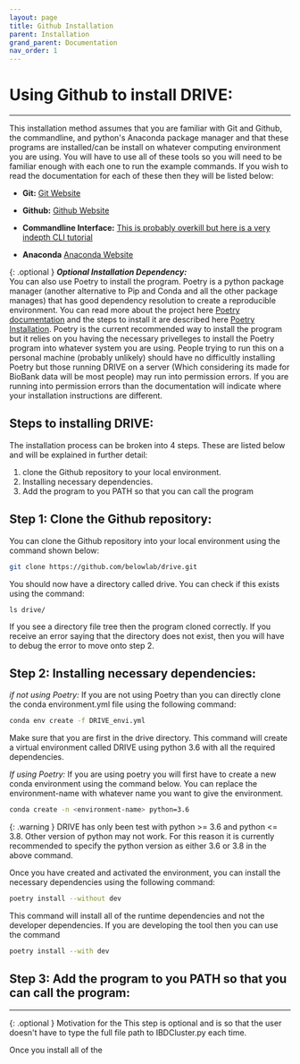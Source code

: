 ```yaml
---
layout: page
title: Github Installation
parent: Installation
grand_parent: Documentation
nav_order: 1
---
```

# Using Github to install DRIVE:
---

This installation method assumes that you are familiar with Git and Github, the commandline, and python's Anaconda package manager and that these programs are installed/can be install on whatever computing environment you are using. You will have to use all of these tools so you will need to be familiar enough with each one to run the example commands. If you wish to read the documentation for each of these then they will be listed below:

* **Git:** [Git Website](https://git-scm.com/)

* **Github:** [Github Website](https://github.com/)

* **Commandline Interface:** [This is probably overkill but here is a very indepth CLI tutorial](https://www.learnenough.com/command-line-tutorial)

* **Anaconda** [Anaconda Website](https://www.anaconda.com/)

{: .optional }
***Optional Installation Dependency:*** <br> 
You can also use Poetry to install the program. Poetry is a python package manager (another alternative to Pip and Conda and all the other package manages) that has good dependency resolution to create a reproducible environment. You can read more about the project here [Poetry documentation](https://python-poetry.org/) and the steps to install it are described here [Poetry Installation](https://python-poetry.org/docs/#installation). Poetry is the current recommended way to install the program but it relies on you having the necessary privelleges to install the Poetry program into whatever system you are using. People trying to run this on a personal machine (probably unlikely) should have no difficultly installing Poetry but those running DRIVE on a server (Which considering its made for BioBank data will be most people) may run into permission errors. If you are running into permission errors than the documentation will indicate where your installation instructions are different.

## Steps to installing DRIVE:
The installation process can be broken into 4 steps. These are listed below and will be explained in further detail:

1. clone the Github repository to your local environment.
2. Installing necessary dependencies.
4. Add the program to you PATH so that you can call the program

## Step 1: Clone the Github repository:
You can clone the Github repository into your local environment using the command shown below:

```bash
git clone https://github.com/belowlab/drive.git
```

You should now have a directory called drive. You can check if this exists using the command:

```
ls drive/
```
If you see a directory file tree then the program cloned correctly. If you receive an error saying that the directory does not exist, then you will have to debug the error to move onto step 2.

## Step 2: Installing necessary dependencies:
*if not using Poetry:*
If you are not using Poetry than you can directly clone the conda environment.yml file using the following command:

```bash
conda env create -f DRIVE_envi.yml
```

Make sure that you are first in the drive directory. This command will create a virtual environment called DRIVE using python 3.6 with all the required dependencies.

*If using Poetry:*
If you are using poetry you will first have to create a new conda environment using the command below. You can replace the environment-name with whatever name you want to give the environment.

```bash
conda create -n <environment-name> python=3.6
```

{: .warning }
DRIVE has only been test with python >= 3.6 and python <= 3.8. Other version of python may not work. For this reason it is currently recommended to specify the python version as either 3.6 or 3.8 in the above command.

Once you have created and activated the environment, you can install the necessary dependencies using the following command:

```bash
poetry install --without dev
```

This command will install all of the runtime dependencies and not the developer dependencies. If you are developing the tool then you can use the command

```bash
poetry install --with dev
```


## Step 3: Add the program to you PATH so that you can call the program:
---
{: .optional }
Motivation for the 
This step is optional and is so that the user doesn't have to type the full file path to IBDCluster.py each time.


Once you install all of the 
